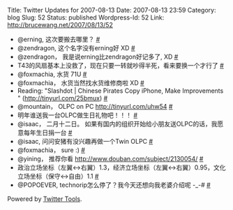 Title: Twitter Updates for 2007-08-13
Date: 2007-08-13 23:59
Category: blog
Slug: 52
Status: published
Wordpress-Id: 52
Link: http://brucewang.net/2007/08/13/52

-   @erning, 这次要搬去哪里？
    [\#](http://twitter.com/number5/statuses/202583022)
-   @zendragon, 这个名字没有erning好 XD
    [\#](http://twitter.com/number5/statuses/202586962)
-   @zendragon， 我是说erning比zendragon好记多了, XD
    [\#](http://twitter.com/number5/statuses/202589192)
-   T43的风扇基本上没救了，现在只要一转就吵得半死，看来要换一个才行了
    [\#](http://twitter.com/number5/statuses/202718122)
-   @foxmachia, 水货 71U
    [\#](http://twitter.com/number5/statuses/202723502)
-   @foxmachia， 水货当然找水货维修商啦 XD
    [\#](http://twitter.com/number5/statuses/202726552)
-   Reading: "Slashdot | Chinese Pirates Copy iPhone, Make Improvements
    " (http://tinyurl.com/25bmux)
    [\#](http://twitter.com/number5/statuses/202776942)
-   @mountain， OLPC on PC <http://tinyurl.com/uhw54>
    [\#](http://twitter.com/number5/statuses/202881722)
-   明年谁送我一台OLPC做生日礼物吧！！！
    [\#](http://twitter.com/number5/statuses/202884192)
-   @isaac， 二月十二日。
    如果有国内的组织开始给小朋友送OLPC的话，我愿意每年生日捐一台
    [\#](http://twitter.com/number5/statuses/202893662)
-   @isaac, 问问安猪有没兴趣再做一个Twin OLPC
    [\#](http://twitter.com/number5/statuses/202901702)
-   @foxmachia， sure :)
    [\#](http://twitter.com/number5/statuses/202915562)
-   @yining， 推荐你看 <http://www.douban.com/subject/2130054/>
    [\#](http://twitter.com/number5/statuses/202929512)
-   政治立场坐标（左翼\<-\>右翼）1.3，经济立场坐标（左翼\<-\>右翼）0.95，文化立场坐标（保守\<-\>自由）1.1
    [\#](http://twitter.com/number5/statuses/203226762)
-   @POPOEVER, technorip怎么停了？我今天还想向我老婆介绍呢 -\_-\#
    [\#](http://twitter.com/number5/statuses/203688692)

Powered by [Twitter Tools](http://alexking.org/projects/wordpress).
